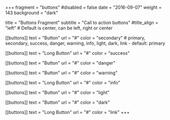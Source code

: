 +++
fragment = "buttons"
#disabled = false
date = "2016-09-07"
weight = 143
background = "dark"

title = "Buttons Fragment"
subtitle = "Call to action buttons"
#title_align = "left" # Default is center, can be left, right or center

[[buttons]]
  text = "Button"
  url = "#"
  color = "secondary" # primary, secondary, success, danger, warning, info, light, dark, link - default: primary

[[buttons]]
  text = "Long Button"
  url = "#"
  color = "success"

[[buttons]]
  text = "Button"
  url = "#"
  color = "danger"

[[buttons]]
  text = "Button"
  url = "#"
  color = "warning"

[[buttons]]
  text = "Long Button"
  url = "#"
  color = "info"

[[buttons]]
  text = "Button"
  url = "#"
  color = "light"

[[buttons]]
  text = "Button"
  url = "#"
  color = "dark"

[[buttons]]
  text = "Long Button"
  url = "#"
  color = "link"
+++
